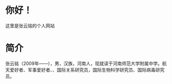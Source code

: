 # 你好！
这里是张云铭的个人网站
# 简介
张云铭（2009年——），男，汉族，河南人，现就读于河南师范大学附属中学。航天爱好者、军事爱好者、、国际关系研究员，国际生物科学研究员、国际病毒研究员。
